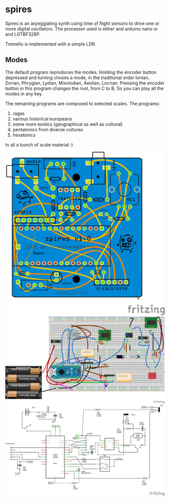 # spires
Spires is an arpeggiating synth using time of flight sensors to drive one or more digital oscillators. The processor used is either and arduino nano or and LGTBF328P.

Tremello is implemented with a simple LDR. 

## Modes

The default program reproduces the modes. Holding the encoder button depressed and turning choses a mode, in the traditional order Ionian, Dorian, Phrygian, Lydian, Mixolodian, Aeolian, Locrian. Pressing the encoder button in this program changes the root, from C to B. So you can play all the modes in any key.

The remaining programs are composed to selected scales.  The programs:
1. ragas
2. various historical europeans
3. some more exotics (geographical as well as cultural)
4. pentatonics from diverse cultures
5. hexatonics 

In all a bunch of scale material :)

![pcb view](spires_pcb.jpg)
![breadboard view](spires_bb.jpg)
![schematic view](spires_schem.jpg)
